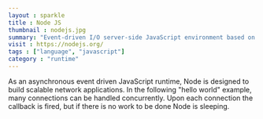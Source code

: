 ```yaml
---
layout : sparkle
title : Node JS
thumbnail : nodejs.jpg
summary: "Event-driven I/O server-side JavaScript environment based on V8. Includes API documentation, change-log, examples and announcements." 
visit : https://nodejs.org/
tags : ["language", "javascript"]
category : "runtime"
---
```


As an asynchronous event driven JavaScript runtime, Node is designed to build scalable network applications. In the following "hello world" example, many connections can be handled concurrently. Upon each connection the callback is fired, but if there is no work to be done Node is sleeping.